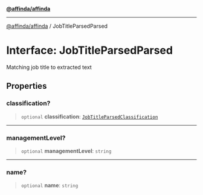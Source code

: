 [**@affinda/affinda**](../README.md)

***

[@affinda/affinda](../globals.md) / JobTitleParsedParsed

# Interface: JobTitleParsedParsed

Matching job title to extracted text

## Properties

### classification?

> `optional` **classification**: [`JobTitleParsedClassification`](JobTitleParsedClassification.md)

***

### managementLevel?

> `optional` **managementLevel**: `string`

***

### name?

> `optional` **name**: `string`
